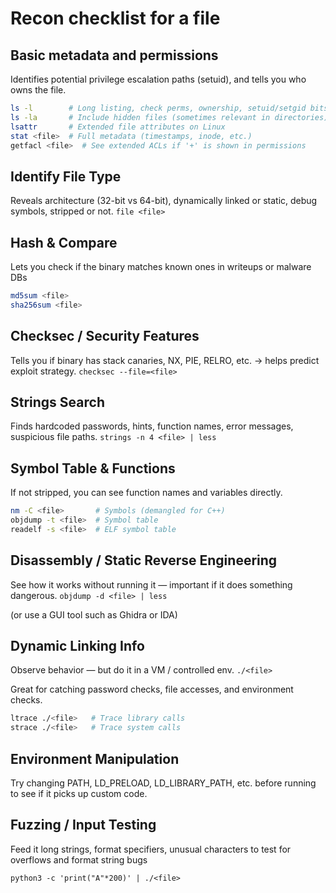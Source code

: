 # Recon checklist for a file

## Basic metadata and permissions
Identifies potential privilege escalation paths (setuid), and tells you who owns the file.
```sh
ls -l        # Long listing, check perms, ownership, setuid/setgid bits
ls -la       # Include hidden files (sometimes relevant in directories)
lsattr       # Extended file attributes on Linux
stat <file>  # Full metadata (timestamps, inode, etc.)
getfacl <file>  # See extended ACLs if '+' is shown in permissions
```

## Identify File Type
Reveals architecture (32-bit vs 64-bit), dynamically linked or static, debug symbols, stripped or not.
```file <file>```

## Hash & Compare
Lets you check if the binary matches known ones in writeups or malware DBs 
```sh
md5sum <file>
sha256sum <file>
```

## Checksec / Security Features
Tells you if binary has stack canaries, NX, PIE, RELRO, etc. → helps predict exploit strategy.
```checksec --file=<file>```

## Strings Search
Finds hardcoded passwords, hints, function names, error messages, suspicious file paths.
```strings -n 4 <file> | less```

## Symbol Table & Functions
If not stripped, you can see function names and variables directly.
```sh
nm -C <file>       # Symbols (demangled for C++)
objdump -t <file>  # Symbol table
readelf -s <file>  # ELF symbol table
```

## Disassembly / Static Reverse Engineering
See how it works without running it — important if it does something dangerous.
```objdump -d <file> | less```

(or use a GUI tool such as Ghidra or IDA)

## Dynamic Linking Info
Observe behavior — but do it in a VM / controlled env.
```./<file>```

Great for catching password checks, file accesses, and environment checks.
```sh
ltrace ./<file>   # Trace library calls
strace ./<file>   # Trace system calls
```

## Environment Manipulation
Try changing PATH, LD_PRELOAD, LD_LIBRARY_PATH, etc. before running to see if it picks up custom code.

## Fuzzing / Input Testing
Feed it long strings, format specifiers, unusual characters to test for overflows and format string bugs

```python3 -c 'print("A"*200)' | ./<file>```
